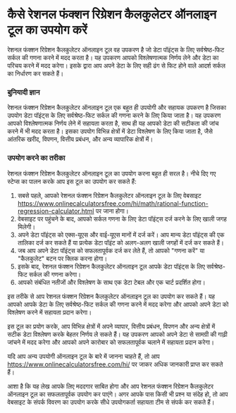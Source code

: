 कैसे रेशनल फंक्शन रिग्रेशन कैलकुलेटर ऑनलाइन टूल का उपयोग करें
=============================================================

रेशनल फंक्शन रिग्रेशन कैलकुलेटर ऑनलाइन टूल वह उपकरण है जो डेटा पॉइंट्स के लिए सर्वश्रेष्ठ-फिट सर्कल की गणना करने में मदद करता है। यह उपकरण आपको विश्लेषणात्मक निर्णय लेने और डेटा का परिचय करने में मदद करेगा। इसके द्वारा आप अपने डेटा के लिए सही ढंग से फिट होने वाले आदर्श सर्कल का निर्धारण कर सकते हैं।

### बुनियादी ज्ञान

रेशनल फंक्शन रिग्रेशन कैलकुलेटर ऑनलाइन टूल एक बहुत ही उपयोगी और सहायक उपकरण है जिसका उपयोग डेटा पॉइंट्स के लिए सर्वश्रेष्ठ-फिट सर्कल की गणना करने के लिए किया जाता है। यह उपकरण आपको विश्लेषणात्मक निर्णय लेने में सहायता करता है, साथ ही यह आपको डेटा की सटीकता की जांच करने में भी मदद करता है। इसका उपयोग विभिन्न क्षेत्रों में डेटा विश्लेषण के लिए किया जाता है, जैसे आंतरिक खरीद, विपणन, वित्तीय प्रबंधन, और अन्य व्यापारिक क्षेत्रों में।

### उपयोग करने का तरीका

रेशनल फंक्शन रिग्रेशन कैलकुलेटर ऑनलाइन टूल का उपयोग करना बहुत ही सरल है। नीचे दिए गए स्टेप्स का पालन करके आप इस टूल का उपयोग कर सकते हैं:

1. सबसे पहले, आपको रेशनल फंक्शन रिग्रेशन कैलकुलेटर ऑनलाइन टूल के लिए वेबसाइट <https://www.onlinecalculatorsfree.com/hi/math/rational-function-regression-calculator.html> पर जाना होगा।
2. वेबसाइट पर पहुंचने के बाद, आपको सर्कल गणना के लिए डेटा पॉइंट्स दर्ज करने के लिए खाली जगह मिलेगी।
3. अपने डेटा पॉइंट्स को एक्स-यूएस और वाई-यूएस मानों में दर्ज करें। आप मान्य डेटा पॉइंट्स की एक तालिका दर्ज कर सकते हैं या प्रत्येक डेटा पॉइंट को अलग-अलग खाली जगहों में दर्ज कर सकते हैं।
4. जब आप अपने डेटा पॉइंट्स को सफलतापूर्वक दर्ज कर लेते हैं, तो आपको "गणना करें" या "कैलकुलेट" बटन पर क्लिक करना होगा।
5. इसके बाद, रेशनल फंक्शन रिग्रेशन कैलकुलेटर ऑनलाइन टूल आपके डेटा पॉइंट्स के लिए सर्वश्रेष्ठ-फिट सर्कल की गणना करेगा।
6. आपको संबंधित नतीजों और विश्लेषण के साथ एक डेटा टेबल और एक चार्ट प्रदर्शित होगा।

इस तरीके से आप रेशनल फंक्शन रिग्रेशन कैलकुलेटर ऑनलाइन टूल का उपयोग कर सकते हैं। यह आपको आपके डेटा के लिए सर्वश्रेष्ठ-फिट सर्कल की गणना करने में मदद करेगा और आपको अपने डेटा को विश्लेषण करने में सहायता प्रदान करेगा।

इस टूल का प्रयोग करके, आप विभिन्न क्षेत्रों में अपने व्यापार, वित्तीय प्रबंधन, विपणन और अन्य क्षेत्रों में सटीक डेटा विश्लेषण करके बेहतर निर्णय ले सकते हैं। यह उपकरण आपको अपने डेटा से सामग्री की गाढ़ी जांचने में मदद करेगा और आपको अपने कारोबार को सफलतापूर्वक चलाने में सहायता प्रदान करेगा।

यदि आप अन्य उपयोगी ऑनलाइन टूल के बारे में जानना चाहते हैं, तो आप <https://www.onlinecalculatorsfree.com/hi/> पर जाकर अधिक जानकारी प्राप्त कर सकते हैं।

आशा है कि यह लेख आपके लिए मददगार साबित होगा और आप रेशनल फंक्शन रिग्रेशन कैलकुलेटर ऑनलाइन टूल का सफलतापूर्वक उपयोग कर पाएंगे। अगर आपके पास किसी भी प्रश्न या संदेह हो, तो आप वेबसाइट के संपर्क विवरण का उपयोग करके सीधे उपयोगकर्ता सहायता टीम से संपर्क कर सकते हैं।